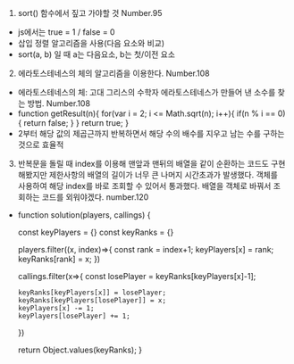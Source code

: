 1. sort() 함수에서 짚고 가야할 것 Number.95

- js에서는 true = 1 / false = 0
- 삽입 정렬 알고리즘을 사용(다음 요소와 비교)
- sort(a, b) 일 때 a는 다음요소, b는 첫/이전 요소

2. 에라토스테네스의 체의 알고리즘을 이용한다. Number.108

- 에라토스테네스의 체: 고대 그리스의 수학자 에라토스테네스가 만들어 낸 소수를 찾는 방법. Number.108
- function getResult(n){
    for(var i = 2; i <= Math.sqrt(n); i++){
        if(n % i == 0){
            return false;
        }
    }
    return true;
}
- 2부터 해당 값의 제곱근까지 반복하면서 해당 수의 배수를 지우고 남는 수를 구하는 것으로 효율적

3. 반복문을 돌릴 때 index를 이용해 맨앞과 맨뒤의 배열을 같이 순환하는 코드도 구현해봤지만 제한사항의 배열의 길이가
너무 큰 나머지 시간초과가 발생했다. 객체를 사용하여 해당 index를 바로 조회할 수 있어서 통과했다.
배열을 객체로 바꿔서 조회하는 코드를 외워야겠다. number.120
-   function solution(players, callings) {

    const keyPlayers = {}
    const keyRanks = {}

    players.filter((x, index)=>{
        const rank = index+1;
        keyPlayers[x] = rank;
        keyRanks[rank] = x;
    })

    callings.filter(x=>{
        const losePlayer = keyRanks[keyPlayers[x]-1];

        keyRanks[keyPlayers[x]] = losePlayer;
        keyRanks[keyPlayers[losePlayer]] = x;
        keyPlayers[x] -= 1;
        keyPlayers[losePlayer] += 1;
    })

    return Object.values(keyRanks);
}